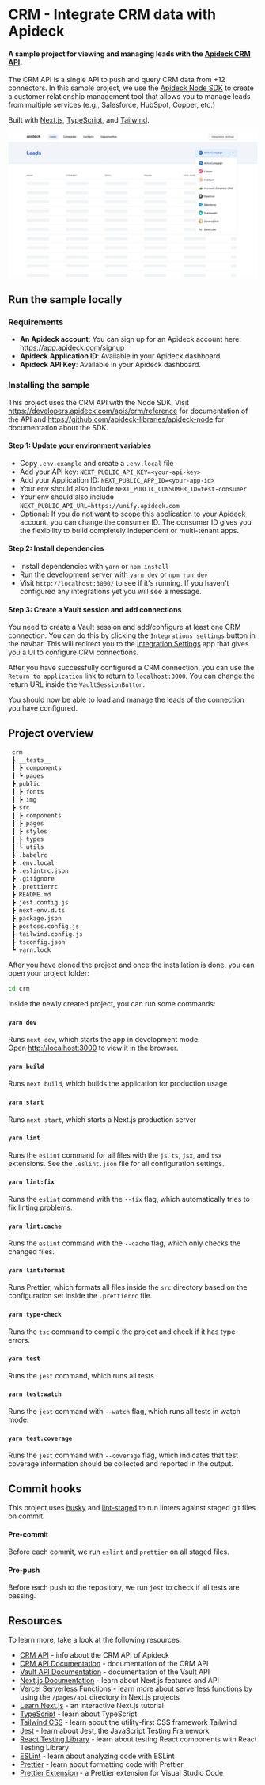 # CRM - Integrate CRM data with Apideck

#### A sample project for viewing and managing leads with the [Apideck CRM API](https://developers.apideck.com/apis/crm/reference).

The CRM API is a single API to push and query CRM data from +12 connectors. In this sample project, we use the [Apideck Node SDK](https://www.npmjs.com/package/@apideck/node) to create a customer relationship management tool that allows you to manage leads from multiple services (e.g., Salesforce, HubSpot, Copper, etc.)

Built with [Next.js](https://nextjs.org/), [TypeScript](https://www.typescriptlang.org/), and [Tailwind](https://tailwindcss.com/).

![](/public/img/screenshot.jpg)

## Run the sample locally

### Requirements

- **An Apideck account**: You can sign up for an Apideck account here: https://app.apideck.com/signup
- **Apideck Application ID**: Available in your Apideck dashboard.
- **Apideck API Key**: Available in your Apideck dashboard.

### Installing the sample

This project uses the CRM API with the Node SDK. Visit https://developers.apideck.com/apis/crm/reference for documentation of the API and https://github.com/apideck-libraries/apideck-node for documentation about the SDK.

#### Step 1: Update your environment variables

- Copy `.env.example` and create a `.env.local` file
- Add your API key: `NEXT_PUBLIC_API_KEY=<your-api-key>`
- Add your Application ID: `NEXT_PUBLIC_APP_ID=<your-app-id>`
- Your env should also include `NEXT_PUBLIC_CONSUMER_ID=test-consumer`
- Your env should also include `NEXT_PUBLIC_API_URL=https://unify.apideck.com`
- Optional: If you do not want to scope this application to your Apideck account, you can change the consumer ID. The consumer ID gives you the flexibility to build completely independent or multi-tenant apps.

#### Step 2: Install dependencies

- Install dependencies with `yarn` or `npm install`
- Run the development server with `yarn dev` or `npm run dev`
- Visit `http://localhost:3000/` to see if it's running. If you haven't configured any integrations yet you will see a message.

#### Step 3: Create a Vault session and add connections

You need to create a Vault session and add/configure at least one CRM connection. You can do this by clicking the `Integrations settings` button in the navbar. This will redirect you to the [Integration Settings](https://github.com/apideck-samples/integration-settings) app that gives you a UI to configure CRM connections.

After you have successfully configured a CRM connection, you can use the `Return to application` link to return to `localhost:3000`. You can change the return URL inside the `VaultSessionButton`.

You should now be able to load and manage the leads of the connection you have configured.

## Project overview

```
 crm
 ┣ __tests__
 ┃ ┣ components
 ┃ ┗ pages
 ┣ public
 ┃ ┣ fonts
 ┃ ┣ img
 ┣ src
 ┃ ┣ components
 ┃ ┣ pages
 ┃ ┣ styles
 ┃ ┣ types
 ┃ ┗ utils
 ┣ .babelrc
 ┣ .env.local
 ┣ .eslintrc.json
 ┣ .gitignore
 ┣ .prettierrc
 ┣ README.md
 ┣ jest.config.js
 ┣ next-env.d.ts
 ┣ package.json
 ┣ postcss.config.js
 ┣ tailwind.config.js
 ┣ tsconfig.json
 ┗ yarn.lock
```

After you have cloned the project and once the installation is done, you can open your project folder:

```sh
cd crm
```

Inside the newly created project, you can run some commands:

#### `yarn dev`

Runs `next dev`, which starts the app in development mode.<br>
Open [http://localhost:3000](http://localhost:3000) to view it in the browser.

#### `yarn build`

Runs `next build`, which builds the application for production usage

#### `yarn start`

Runs `next start`, which starts a Next.js production server

#### `yarn lint`

Runs the `eslint` command for all files with the `js`, `ts`, `jsx`, and `tsx` extensions. See the `.eslint.json` file for all configuration settings.

#### `yarn lint:fix`

Runs the `eslint` command with the `--fix` flag, which automatically tries to fix linting problems.

#### `yarn lint:cache`

Runs the `eslint` command with the `--cache` flag, which only checks the changed files.

#### `yarn lint:format`

Runs Prettier, which formats all files inside the `src` directory based on the configuration set inside the `.prettierrc` file.

#### `yarn type-check`

Runs the `tsc` command to compile the project and check if it has type errors.

#### `yarn test`

Runs the `jest` command, which runs all tests

#### `yarn test:watch`

Runs the `jest` command with `--watch` flag, which runs all tests in watch mode.

#### `yarn test:coverage`

Runs the `jest` command with `--coverage` flag, which indicates that test coverage information should be collected and reported in the output.

## Commit hooks

This project uses [husky](https://github.com/typicode/husky) and [lint-staged](https://github.com/okonet/lint-staged) to run linters against staged git files on commit.

#### Pre-commit

Before each commit, we run `eslint` and `prettier` on all staged files.

#### Pre-push

Before each push to the repository, we run `jest` to check if all tests are passing.

## Resources

To learn more, take a look at the following resources:

- [CRM API](https://www.apideck.com/crm-api) - info about the CRM API of Apideck
- [CRM API Documentation](https://developers.apideck.com/apis/crm/reference) - documentation of the CRM API
- [Vault API Documentation](https://developers.apideck.com/apis/vault/reference) - documentation of the Vault API
- [Next.js Documentation](https://nextjs.org/docs) - learn about Next.js features and API
- [Vercel Serverless Functions](https://vercel.com/docs/serverless-functions/introduction) - learn more about serverless functions by using the `/pages/api` directory in Next.js projects
- [Learn Next.js](https://nextjs.org/learn) - an interactive Next.js tutorial
- [TypeScript](https://www.typescriptlang.org/) - learn about TypeScript
- [Tailwind CSS](https://tailwindcss.com/) - learn about the utility-first CSS framework Tailwind
- [Jest](https://jestjs.io/) - learn about Jest, the JavaScript Testing Framework
- [React Testing Library](https://testing-library.com/docs/react-testing-library/intro/) - learn about testing React components with React Testing Library
- [ESLint](https://eslint.org/) - learn about analyzing code with ESLint
- [Prettier](https://eslint.org/) - learn about formatting code with Prettier
- [Prettier Extension](https://marketplace.visualstudio.com/items?itemName=esbenp.prettier-vscode) - a Prettier extension for Visual Studio Code
